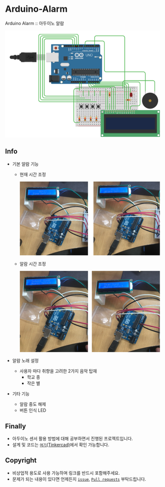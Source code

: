 # Arduino-Alarm

Arduino Alarm :: 아두이노 알람

![cover](./assets/cover.png)

## Info

- 기본 알람 기능
  - 현재 시간 조정

    ![option1](./assets/option1.png)

  - 알람 시간 조정

    ![option2](./assets/option2.png)

- 알람 노래 설정
  - 사용자 마다 취향을 고려한 2가지 음악 탑재
    - 학교 종
    - 작은 별
- 기타 기능
  - 알람 중도 해제
  - 버튼 인식 LED

## Finally

- 아두이노 센서 활용 방법에 대해 공부하면서 진행된 프로젝트입니다.
- 설계 및 코드는 [`여기`(Tinkercad)](https://www.tinkercad.com/things/2YdeWCTODI1)에서 확인 가능합니다.

## Copyright

- 비상업적 용도로 사용 가능하며 링크를 반드시 포함해주세요.
- 문제가 되는 내용이 있다면 언제든지 [`issue`](https://github.com/Sotaneum/Arduino-Alarm/issues/new), [`Pull requests`](https://github.com/Sotaneum/Arduino-Alarm/compare) 부탁드립니다.
